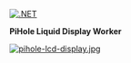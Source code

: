 [![.NET](https://github.com/maharishi/pidisplayworker/actions/workflows/dotnet.yml/badge.svg)](https://github.com/maharishi/pidisplayworker/actions/workflows/dotnet.yml)

****PiHole Liquid Display Worker****

[![pihole-lcd-display.jpg](https://i.postimg.cc/gJhHPjfL/pihole-lcd-display.jpg)](https://postimg.cc/ph2FfWVP)


